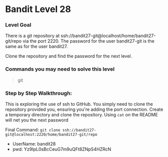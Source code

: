 # Bandit Level 28

### Level Goal
There is a git repository at ssh://bandit27-git@localhost/home/bandit27-git/repo via the port 2220. The password for the user bandit27-git is the same as for the user bandit27.

Clone the repository and find the password for the next level.

### Commands you may need to solve this level
> git 

### Step by Step Walkthrough:
This is exploring the use of ssh to GitHub. You simply need to clone the repository provided you, ensuring you're adding the port connection. Create a temporary directory and clone the repository. Using ```cat``` on the README will net you the next password

Final Command: ```git clone ssh://bandit27-git@localhost:2220/home/bandit27-git/repo```


* UserName: bandit28
* pwd: Yz9IpL0sBcCeuG7m9uQFt8ZNpS4HZRcN